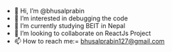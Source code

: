 - 👋 Hi, I’m @bhusalprabin
- 👀 I’m interested in debugging the code
- 🌱 I’m currently studying BEIT in Nepal
- 💞️ I’m looking to collaborate on ReactJs Project
- 📫 How to reach me:= bhusalprabin127@gmail.com

<!---
bhusalprabin/bhusalprabin is a ✨ special ✨ repository because its `README.md` (this file) appears on your GitHub profile.
You can click the Preview link to take a look at your changes.
--->
